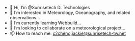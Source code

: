 - 👋 Hi, I’m @Sunrisetech D. Technologies
- 👀 I’m interested in Meteorology, Oceanography, and related observations...
- 🌱 I’m currently learning Webbuild...
- 💞️ I’m looking to collaborate on a meteorological project...
- 📫 How to reach me: c2cheng.jackie@sunrisetech-tw.net

<!---
gpjackie/gpjackie is a ✨ special ✨ repository because its `README.md` (this file) appears on your GitHub profile.
You can click the Preview link to take a look at your changes.
--->
